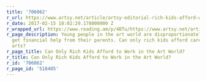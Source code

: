 ```yaml
---
title: '706062'
r_url: https://www.artsy.net/article/artsy-editorial-rich-kids-afford-work-art-world
r_date: 2017-02-15 18:02:29.178000000 Z
r_wrapped_url: https://www.reading.am/p/4BTu/https://www.artsy.net/article/artsy-editorial-rich-kids-afford-work-art-world
r_page_description: Young people in the art world are disproportionately likely to
  get financial help from their parents. Can only rich kids afford careers in the
  arts?
r_page_title: Can Only Rich Kids Afford to Work in the Art World?
r_title: Can Only Rich Kids Afford to Work in the Art World?
r_id: '706062'
r_page_id: '518405'
---
```


